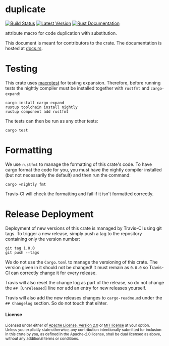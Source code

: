 duplicate
=============================

[![Build Status](https://api.travis-ci.org/Emoun/duplicate.svg?branch=master)](https://travis-ci.org/Emoun/duplicate)
[![Latest Version](https://img.shields.io/crates/v/duplicate.svg)](https://crates.io/crates/duplicate)
[![Rust Documentation](https://img.shields.io/badge/api-rustdoc-blue.svg)](https://docs.rs/duplicate)

attribute macro for code duplication with substitution.

This document is meant for contributors to the crate. The documentation is hosted at [docs.rs](https://docs.rs/duplicate).

# Testing

This crate uses [macrotest](https://crates.io/crates/macrotest) for testing expansion. 
Therefore, before running tests the nightly compiler must be installed together with `rustfmt` and `cargo-expand`:

```
cargo install cargo-expand
rustup toolchain install nightly
rustup component add rustfmt
```

The tests can then be run as any other tests:

```
cargo test
```

# Formatting

We use `rustfmt` to manage the formatting of this crate's code.
To have cargo format the code for you, you must have the nightly compiler installed (but not necessarily the default) and then run the command:

```
cargo +nightly fmt
```

Travis-CI will check the formatting and fail if it isn't formatted correctly.

# Release Deployment

Deployment of new versions of this crate is managed by Travis-CI using git tags. 
To trigger a new release, simply push a tag to the repository containing only the version number:

```
git tag 1.0.0
git push --tags
```

We do not use the `Cargo.toml` to manage the versioning of this crate.
The version given in it should not be changed! 
It must remain as `0.0.0` so Travis-CI can correctly change it for every release.

Travis will also reset the change log as part of the release, so do not change the `## [Unreleased]` line nor add an entry for new releases yourself.

Travis will also add the new releases changes to `cargo-readme.md` under the `## Changelog` section. So do not touch that eihter.

#### License

<sup>
Licensed under either of <a href="LICENSE-APACHE">Apache License, Version
2.0</a> or <a href="LICENSE-MIT">MIT license</a> at your option.
</sup>

<br>

<sub>
Unless you explicitly state otherwise, any contribution intentionally
submitted for inclusion in this crate by you, as defined in the Apache-2.0
license, shall be dual licensed as above, without any additional terms or
conditions.
</sub>

